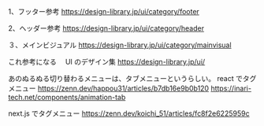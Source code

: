 1、フッター参考
https://design-library.jp/ui/category/footer

2、ヘッダー参考
https://design-library.jp/ui/category/header

３、メインビジュアル
https://design-library.jp/ui/category/mainvisual

これ参考になる　 UI のデザイン集
https://design-library.jp/ui/

あのぬるぬる切り替わるメニューは、タブメニューというらしい。
react でタグメニュー
https://zenn.dev/happou31/articles/b7db16e9b0b120
https://inari-tech.net/components/animation-tab

next.js でタグメニュー
https://zenn.dev/koichi_51/articles/fc8f2e6225959c

